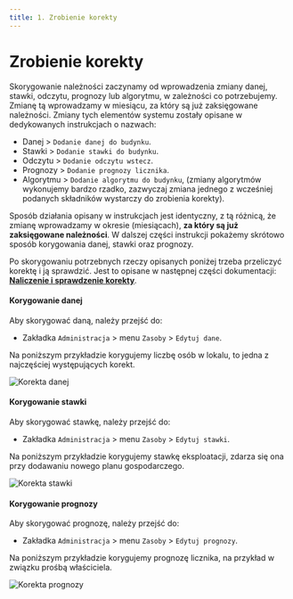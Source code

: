 ```yaml
---
title: 1. Zrobienie korekty
---
```


# Zrobienie korekty

Skorygowanie należności zaczynamy od wprowadzenia zmiany danej, stawki, odczytu, prognozy lub algorytmu, w zależności co potrzebujemy. Zmianę tą wprowadzamy w miesiącu, za który są już zaksięgowane należności. Zmiany tych elementów systemu zostały opisane w dedykowanych instrukcjach o nazwach:

- Danej > `Dodanie danej do budynku`.
- Stawki > `Dodanie stawki do budynku`.
- Odczytu > `Dodanie odczytu wstecz`.
- Prognozy > `Dodanie prognozy licznika`.
- Algorytmu > `Dodanie algorytmu do budynku`, (zmiany algorytmów wykonujemy bardzo rzadko, zazwyczaj zmiana jednego z wcześniej podanych składników wystarczy do zrobienia korekty).

Sposób działania opisany w instrukcjach jest identyczny, z tą różnicą, że zmianę wprowadzamy w okresie (miesiącach), **za który są już zaksięgowane należności**. W dalszej części instrukcji pokażemy skrótowo sposób korygowania danej, stawki oraz prognozy.

Po skorygowaniu potrzebnych rzeczy opisanych poniżej trzeba przeliczyć korektę i ją sprawdzić. Jest to opisane w następnej części dokumentacji: **[Naliczenie i sprawdzenie korekty](https://doc.weles3.pl/administracyjne/korekty/Naliczenie-korekty.html)**.

#### Korygowanie danej

Aby skorygować daną, należy przejść do:

- Zakładka `Administracja` > menu `Zasoby` > `Edytuj dane`.

Na poniższym przykładzie korygujemy liczbę osób w lokalu, to jedna z najczęściej występujących korekt.

![Korekta danej](korektadanej.gif)

#### Korygowanie stawki

Aby skorygować stawkę, należy przejść do:

- Zakładka `Administracja` > menu `Zasoby` > `Edytuj stawki`.

Na poniższym przykładzie korygujemy stawkę eksploatacji, zdarza się ona przy dodawaniu nowego planu gospodarczego.

![Korekta stawki](korektastawki.gif)

#### Korygowanie prognozy

Aby skorygować prognozę, należy przejść do:

- Zakładka `Administracja` > menu `Zasoby` > `Edytuj prognozy`.

Na poniższym przykładzie korygujemy prognozę licznika, na przykład w związku prośbą właściciela.

![Korekta prognozy](korektaprognozy.gif)